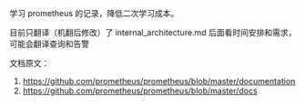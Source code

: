 学习 prometheus 的记录，降低二次学习成本。

目前只翻译（机翻后修改）了 internal_architecture.md
后面看时间安排和需求，可能会翻译查询和告警

文档原文：

1. https://github.com/prometheus/prometheus/blob/master/documentation
2. https://github.com/prometheus/prometheus/blob/master/docs